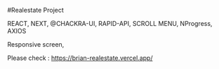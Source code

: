 #Realestate Project

REACT, NEXT, @CHACKRA-UI, RAPID-API,
SCROLL MENU, NProgress, AXIOS

Responsive screen, 

Please check : https://brian-realestate.vercel.app/
